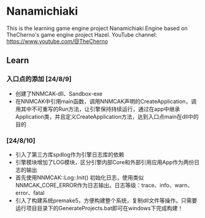 # Nanamichiaki
This is the learning game engine project Nanamichiaki Engine based on TheCherno's game engine project Hazel. YouTube channel: https://www.youtube.com/@TheCherno

## Learn  
### 入口点的添加 [24/8/9]  
* 创建了NNMCAK-dll、Sandbox-exe  
* 在NNMCAK中引用main函数，调用NNMCAK声明的CreateApplication，调用其中不可重写的Run方法，让引擎保持持续运行，通过在app中继承Application类，并且定义CreateApplication方法，达到入口点main在dll中的目的  

### [24/8/10]  
* 引入了第三方库spdlog作为引擎日志库的依赖  
* 引擎模块增加了LOG模块，区分引擎内部Core和外部引用应用App作为两份日志的输出  
* 首先使用NNMCAK::Log::Init() 初始化日志，使用类似NNMCAK_CORE_ERROR作为日志输出。日志等级：trace、info、warn、error、fatal  
* 引入了构建系统premake5，方便构建整个系统，复制dll文件等操作。只需要运行项目目录下的GenerateProjects.bat即可在windows下完成构建！  